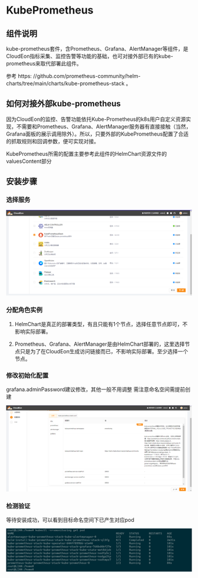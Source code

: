 # KubePrometheus

## 组件说明

kube-prometheus套件，含Prometheus、Grafana、AlertManager等组件，是CloudEon指标采集、监控告警等功能的基础，也可对接外部已有的kube-prometheus来取代部署此组件。

参考
https:
//github.com/prometheus-community/helm-charts/tree/main/charts/kube-prometheus-stack 。

## 如何对接外部kube-prometheus

因为CloudEon的监控、告警功能依托Kube-Prometheus的k8s用户自定义资源实现，不需要和Prometheus、Grafana、AlertManager服务器有直接接触（当然，Grafana面板的展示调用除外）。所以，只要外部的KubePrometheus配置了合适的抓取规则和回调参数，便可实现对接。

KubePrometheus所需的配置主要参考此组件的HelmChart资源文件的valuesContent部分

## 安装步骤

### 选择服务

![图片.png](../images/v2/kubePrometheus-choose.png)

### 分配角色实例

1. HelmChart是真正的部署类型，有且只能有1个节点，选择任意节点即可，不影响实际部署。

2. Prometheus、Grafana、AlertManager是由HelmChart部署的，这里选择节点只是为了在CloudEon生成访问链接而已，不影响实际部署。至少选择一个节点。

### 修改初始化配置

grafana.adminPassword建议修改，其他一般不用调整
需注意命名空间需提前创建

![图片.png](../images/v2/kubePrometheus-config.png)

### 检测验证

等待安装成功，可以看到目标命名空间下已产生对应pod

![图片.png](../images/v2/kubePrometheus-check.png)